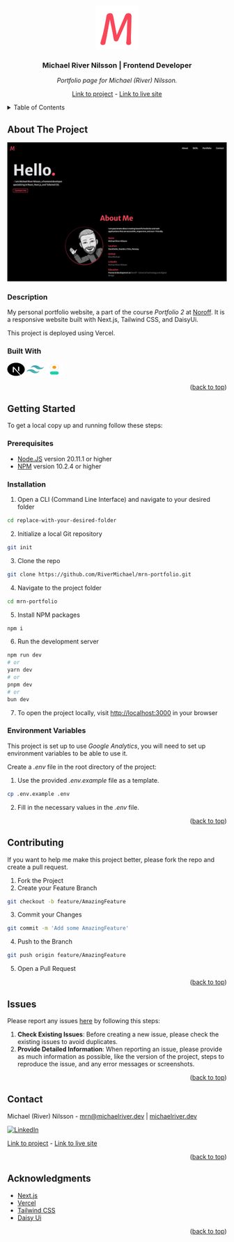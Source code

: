 <a id="readme-top"></a>

<!-- PROJECT LOGO -->
<br />
<div align="center">
  <a href="https://michaelriver.dev"> 
    <img src="/public/m-logo.png" alt="Logo" width="100" height="100">
  </a>

<h3>Michael River Nilsson | Frontend Developer</h3>
<p><i>Portfolio page for Michael (River)
 Nilsson.</i></p>

[Link to project][github-repo] - [Link to live site][live-site]

</div>

<!-- TABLE OF CONTENTS -->
<details>
  <summary>Table of Contents</summary>
  <ol>
    <li>
      <a href="#about-the-project">About The Project</a>
      <ul>
        <li><a href="#description">Description</a>
        <li><a href="#built-with">Built With</a></li>
      </ul>
    </li>
    <li>
      <a href="#getting-started">Getting Started</a>
      <ul>
        <li><a href="#prerequisites">Prerequisites</a></li>
        <li><a href="#installation">Installation</a></li>
        <li><a href="#environment-variables">Environment Variables</a></li>
      </ul>
    </li>
    <li><a href="#contributing">Contributing</a></li>
    <li><a href="#issues">Issues</a></li>
    <li><a href="#contact">Contact</a></li>
    <li><a href="#acknowledgments">Acknowledgments</a></li>
  </ol>
</details>

<!-- ABOUT THE PROJECT -->

## About The Project

[![MRN portfolio screenshot][product-screenshot]][live-site]

### Description

My personal portfolio website, a part of the course _Portfolio 2_ at [Noroff][noroff-url]. It is a responsive website built with Next.js, Tailwind CSS, and DaisyUi.

This project is deployed using Vercel.

### Built With

<a href="https://nextjs.org"><img src="public/nextjs.svg" height="30" width="40"></a> <a href="https://tailwindcss.com/" target="_blank"><img src="/public/tailwind.svg" alt="tailwindcss" height="30" width="40"></a> <a href="https://daisyui.com/" target="_blank"><img src="/public/daisyui.svg" alt="daisyui" height="30" width="40"></a>

<p align="right">(<a href="#readme-top">back to top</a>)</p>

<!-- GETTING STARTED -->

## Getting Started

To get a local copy up and running follow these steps:

<!-- PREREQUISITES -->

### Prerequisites

- [Node.JS](https://nodejs.org/) version 20.11.1 or higher
- [NPM](https://npmjs.com/) version 10.2.4 or higher

<!-- INSTALLATION -->

### Installation

1. Open a CLI (Command Line Interface) and navigate to your desired folder

```sh
cd replace-with-your-desired-folder
```

2. Initialize a local Git repository

```sh
git init
```

3. Clone the repo

```sh
git clone https://github.com/RiverMichael/mrn-portfolio.git
```

4. Navigate to the project folder

```sh
cd mrn-portfolio
```

5. Install NPM packages

```sh
npm i
```

6. Run the development server

```sh
npm run dev
# or
yarn dev
# or
pnpm dev
# or
bun dev
```

7. To open the project locally, visit [http://localhost:3000](http://localhost:3000) in your browser

<!-- ENVIRONMENT VARIABLES -->

### Environment Variables

This project is set up to use _Google Analytics_, you will need to set up environment variables to be able to use it.

Create a _.env_ file in the root directory of the project:

1. Use the provided _.env.example_ file as a template.

```sh
cp .env.example .env
```

2. Fill in the necessary values in the _.env_ file.

<p align="right">(<a href="#readme-top">back to top</a>)</p>

<!-- CONTRIBUTING -->

## Contributing

If you want to help me make this project better, please fork the repo and create a pull request.

1. Fork the Project
2. Create your Feature Branch

```sh
git checkout -b feature/AmazingFeature
```

3. Commit your Changes

```sh
git commit -m 'Add some AmazingFeature'
```

4. Push to the Branch

```sh
git push origin feature/AmazingFeature
```

5. Open a Pull Request

<p align="right">(<a href="#readme-top">back to top</a>)</p>

<!-- ISSUES -->

## Issues

Please report any issues [here][github-issues] by following this steps:

1. **Check Existing Issues**: Before creating a new issue, please check the existing issues to avoid duplicates.
2. **Provide Detailed Information**: When reporting an issue, please provide as much information as possible, like the version of the project, steps to reproduce the issue, and any error messages or screenshots.

<p align="right">(<a href="#readme-top">back to top</a>)</p>

<!-- CONTACT -->

## Contact

Michael (River) Nilsson - [mrn@michaelriver.dev][mrn-mail] | [michaelriver.dev][mrn-url]

[![LinkedIn][linkedin-shield]][linkedin-url]

[Link to project][github-repo] - [Link to live site][live-site]

<p align="right">(<a href="#readme-top">back to top</a>)</p>

<!-- AACKNOWLEDGMENTS -->

## Acknowledgments

- [Next.js](https://nextj.org)
- [Vercel](https://vercel.com)
- [Tailwind CSS](https://tailwindcss.com/)
- [Daisy Ui](https://daisyui.com)

<p align="right">(<a href="#readme-top">back to top</a>)</p>

<!-- MARKDOWN LINKS & IMAGES -->

[github-repo]: https://github.com/RiverMichael/mrn-portfolio.git
[github-issues]: https://github.com/RiverMichael/mrn-portfolio/issues
[live-site]: https://michaelriver.dev/
[product-screenshot]: /public/screenshot.jpg
[linkedin-shield]: https://img.shields.io/badge/-LinkedIn-black.svg?style=for-the-badge&logo=linkedin&colorB=555
[linkedin-url]: https://linkedin.com/in/michaelrivernilsson
[mrn-url]: https://michaelriver.dev
[mrn-mail]: mailto:mrn@michaelriver.dev
[noroff-url]: https://noroff.no
